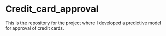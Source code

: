 # Credit_card_approval
This is the repository for the project where I developed a predictive model for approval of credit cards.
